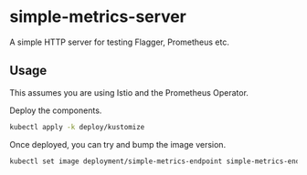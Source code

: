 # simple-metrics-server

A simple HTTP server for testing Flagger, Prometheus etc.

## Usage

This assumes you are using Istio and the Prometheus Operator.

Deploy the components.

```bash
kubectl apply -k deploy/kustomize
```

Once deployed, you can try and bump the image version.

```bash
kubectl set image deployment/simple-metrics-endpoint simple-metrics-endpoint=joedborg/simple-metrics-endpoint:0.1.2 -n test
```
